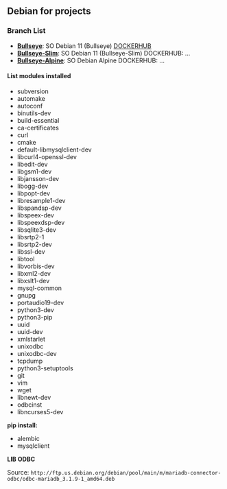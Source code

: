 ## Debian for projects

### Branch List

- **[Bullseye](https://github.com/underport/underbian/tree/bullseye)**: SO Debian 11 (Bullseye) [DOCKERHUB](https://hub.docker.com/repository/docker/pkecastillo/underbian)
- **[Bullseye-Slim](#)**: SO Debian 11 (Bullseye-Slim) DOCKERHUB: ...
- **[Bullseye-Alpine](#)**: SO Debian Alpine DOCKERHUB: ...

#### List modules installed

- subversion
- automake
- autoconf
- binutils-dev
- build-essential
- ca-certificates
- curl
- cmake
- default-libmysqlclient-dev
- libcurl4-openssl-dev
- libedit-dev
- libgsm1-dev
- libjansson-dev
- libogg-dev
- libpopt-dev
- libresample1-dev
- libspandsp-dev
- libspeex-dev
- libspeexdsp-dev
- libsqlite3-dev
- libsrtp2-1
- libsrtp2-dev
- libssl-dev
- libtool
- libvorbis-dev
- libxml2-dev
- libxslt1-dev
- mysql-common
- gnupg
- portaudio19-dev
- python3-dev
- python3-pip
- uuid
- uuid-dev
- xmlstarlet
- unixodbc
- unixodbc-dev
- tcpdump
- python3-setuptools
- git
- vim
- wget
- libnewt-dev
- odbcinst
- libncurses5-dev

**pip install:** 

- alembic
- mysqlclient

**LIB ODBC**

Source: `http://ftp.us.debian.org/debian/pool/main/m/mariadb-connector-odbc/odbc-mariadb_3.1.9-1_amd64.deb`


